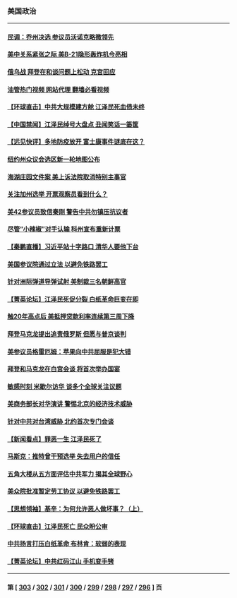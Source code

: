 ### 美国政治
---
#### [民调：乔州决选 参议员沃诺克略微领先](../../pages/ncid1078159/n13877566.md?12030445) 
#### [美中关系紧张之际 美B-21隐形轰炸机今亮相](../../pages/ncid1078159/n13877576.md?12030445) 
#### [俄乌战 拜登在和谈问题上松动 克宫回应](../../pages/ncid1078159/n13877463.md?12030445) 
#### [油管热门视频 网站代理 翻墙必看视频](http://138.2.39.72:81/youtube.html?epic-marker?12030445)
#### [【环球直击】中共大规模建方舱 江泽民死血债未终](../../pages/ncid1078159/n13876992.md?12030445) 
#### [【中国禁闻】江泽民绰号大盘点 丑闻笑话一篓筐](../../pages/ncid1078159/n13876998.md?12030445) 
#### [【远见快评】多地防疫放开 富士康事件谜底在这？](../../pages/ncid1078159/n13877051.md?12030445) 
#### [纽约州众议会选区新一轮地图公布](../../pages/ncid1078159/n13877203.md?12030445) 
#### [海湖庄园文件案 美上诉法院取消特别主事官](../../pages/ncid1078159/n13877119.md?12030445) 
#### [关注加州选举 开票观察员看到什么？](../../pages/ncid1078159/n13877124.md?12030445) 
#### [美42参议员致信秦刚 警告中共勿镇压抗议者](../../pages/ncid1078159/n13877070.md?12030445) 
#### [尽管“小辣椒”对手认输 科州宣布重新计票](../../pages/ncid1078159/n13877029.md?12030445) 
#### [【秦鹏直播】习近平站十字路口 清华人要他下台](../../pages/ncid1078159/n13877008.md?12030445) 
#### [美国参议院通过立法 以避免铁路罢工](../../pages/ncid1078159/n13877009.md?12030445) 
#### [针对洲际弹道导弹试射 美制裁三名朝鲜高官](../../pages/ncid1078159/n13876955.md?12030445) 
#### [【菁英论坛】江泽民死促分裂 白纸革命巨变在即](../../pages/ncid1078159/n13876977.md?12030445) 
#### [触20年高点后 美抵押贷款利率连续第三周下降](../../pages/ncid1078159/n13876884.md?12030445) 
#### [拜登马克龙提出追责俄罗斯 但愿与普京谈判](../../pages/ncid1078159/n13876932.md?12030445) 
#### [美参议员格雷厄姆：苹果向中共屈服是犯大错](../../pages/ncid1078159/n13876862.md?12030445) 
#### [拜登和马克龙在白宫会谈 将首次举办国宴](../../pages/ncid1078159/n13876725.md?12030445) 
#### [敏感时刻 米歇尔访华 谈多个全球关注议题](../../pages/ncid1078159/n13876726.md?12030445) 
#### [美商务部长对华演讲 警惕北京的经济技术威胁](../../pages/ncid1078159/n13876310.md?12030445) 
#### [针对中共对台湾威胁 北约首次专门会谈](../../pages/ncid1078159/n13876423.md?12030445) 
#### [【新闻看点】罪恶一生 江泽民死了](../../pages/ncid1078159/n13876336.md?12030445) 
#### [马斯克：推特曾干预选举 失去用户的信任](../../pages/ncid1078159/n13876434.md?12030445) 
#### [五角大楼从五方面评估中共军力 揭其全球野心](../../pages/ncid1078159/n13876394.md?12030445) 
#### [美众院批准暂定劳工协议 以避免铁路罢工](../../pages/ncid1078159/n13876257.md?12030445) 
#### [【思想领袖】基辛：为何允许恶人做坏事？（上）](../../pages/ncid1078159/n13875667.md?12030445) 
#### [【环球直击】江泽民死亡 民众盼公审](../../pages/ncid1078159/n13876334.md?12030445) 
#### [中共扬言打压白纸革命 布林肯：软弱的表现](../../pages/ncid1078159/n13876302.md?12030445) 
#### [【菁英论坛】中共红码江山 手机变手铐](../../pages/ncid1078159/n13876292.md?12030445) 

---
#### 第 [ [303](./303.md?12030445) / [302](./302.md?12030445) / [301](./301.md?12030445) / [300](./300.md?12030445) / [299](./299.md?12030445) / [298](./298.md?12030445) / [297](./297.md?12030445) / [296](./296.md?12030445) ] 页
